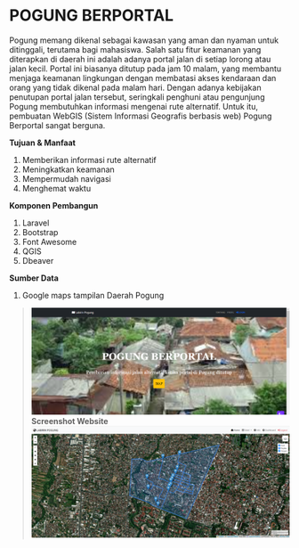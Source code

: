 # POGUNG BERPORTAL
Pogung memang dikenal sebagai kawasan yang aman dan nyaman untuk ditinggali, terutama bagi mahasiswa. Salah satu fitur keamanan yang diterapkan di daerah ini adalah adanya portal jalan di setiap lorong atau jalan kecil. Portal ini biasanya ditutup pada jam 10 malam, yang membantu menjaga keamanan lingkungan dengan membatasi akses kendaraan dan orang yang tidak dikenal pada malam hari. Dengan adanya kebijakan penutupan portal jalan tersebut, seringkali penghuni atau pengunjung Pogung membutuhkan informasi mengenai rute alternatif. Untuk itu, pembuatan WebGIS (Sistem Informasi Geografis berbasis web)  Pogung Berportal sangat berguna.

**Tujuan & Manfaat**
1. Memberikan informasi rute alternatif
2. Meningkatkan keamanan
3. Mempermudah navigasi
4. Menghemat waktu

**Komponen Pembangun**  
1. Laravel
2. Bootstrap
3. Font Awesome
3. QGIS
4. Dbeaver

**Sumber Data**
1. Google maps tampilan Daerah Pogung

  

>![Halaman Utama](/Pogungg.png)
>**Screenshot Website**
>![Peta Interaktif](/Pogung.png)

